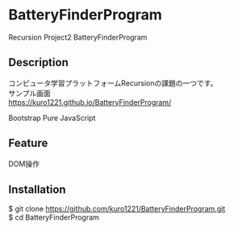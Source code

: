 # BatteryFinderProgram

Recursion Project2 BatteryFinderProgram

## Description
コンピュータ学習プラットフォームRecursionの課題の一つです。<br>
サンプル画面<br> https://kuro1221.github.io/BatteryFinderProgram/

Bootstrap
Pure JavaScript

## Feature
DOM操作

## Installation
$ git clone https://github.com/kuro1221/BatteryFinderProgram.git <br>
$ cd BatteryFinderProgram



